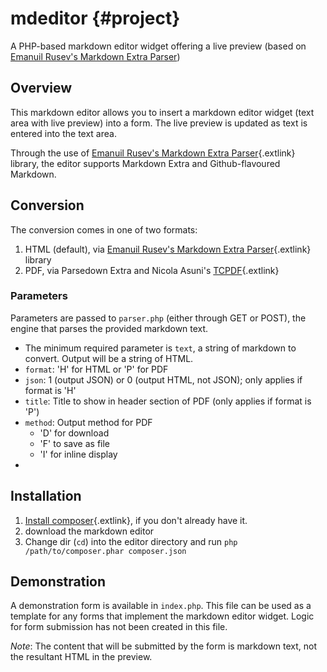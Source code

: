# mdeditor {#project}
A PHP-based markdown editor widget offering a live preview (based on [Emanuil Rusev's Markdown Extra Parser](https://github.com/erusev/markdown-extra))

## Overview ##

This markdown editor allows you to insert a markdown editor widget (text area with live preview) into a form. The live preview is updated as text is entered into the text area.

Through the use of [Emanuil Rusev's Markdown Extra Parser](https://github.com/erusev/parsedown-extra){.extlink}  library, the editor supports Markdown Extra and Github-flavoured Markdown.

## Conversion ##

The conversion comes in one of two formats:

1. HTML (default), via [Emanuil Rusev's Markdown Extra Parser](https://github.com/erusev/parsedown-extra){.extlink} library
2. PDF, via Parsedown Extra and Nicola Asuni's [TCPDF](http://www.tcpdf.org/){.extlink}

### Parameters ###

Parameters are passed to `parser.php` (either through GET or POST), the engine that parses the provided markdown text.

+ The minimum required parameter is `text`, a string of markdown to convert. Output will be a string of HTML.
+ `format`: 'H' for HTML or 'P' for PDF
+ `json`: 1 (output JSON) or 0 (output HTML, not JSON); only applies if format is 'H'
+ `title`: Title to show in header section of PDF (only applies if format is 'P')
+ `method`: Output method for PDF
  - 'D' for download
  - 'F' to save as file
  - 'I' for inline display
+

## Installation ##

1. [Install composer](https://getcomposer.org/doc/00-intro.md){.extlink}, if you don't already have it.
2. download the markdown editor
3. Change dir (`cd`) into the editor directory and run `php /path/to/composer.phar composer.json`

## Demonstration ##

A demonstration form is available in `index.php`. This file can be used as a template for any forms that implement the markdown editor widget. Logic for form submission has not been created in this file.

*Note*: The content that will be submitted by the form is markdown text, not the resultant HTML in the preview.
